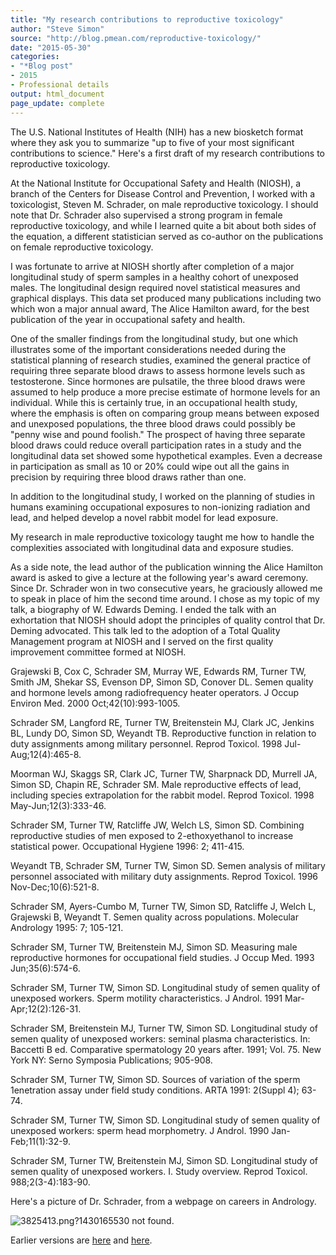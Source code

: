 ```yaml
---
title: "My research contributions to reproductive toxicology"
author: "Steve Simon"
source: "http://blog.pmean.com/reproductive-toxicology/"
date: "2015-05-30"
categories:
- "*Blog post"
- 2015
- Professional details
output: html_document
page_update: complete
---
```


The U.S. National Institutes of Health (NIH) has a new biosketch format where they ask you to summarize "up to five of your most significant contributions to science." Here's a first draft of my research contributions to reproductive toxicology.

<!---More--->

At the National Institute for Occupational Safety and Health (NIOSH), a branch of the Centers for Disease Control and Prevention, I worked with a toxicologist, Steven M. Schrader, on male reproductive toxicology. I should note that Dr. Schrader also supervised a strong program in female reproductive toxicology, and while I learned quite a bit about both sides of the equation, a different statistician served as co-author on the publications on female reproductive toxicology.

I was fortunate to arrive at NIOSH shortly after completion of a major longitudinal study of sperm samples in a healthy cohort of unexposed males. The longitudinal design required novel statistical measures and graphical displays. This data set produced many publications including two which won a major annual award, The Alice Hamilton award, for the best publication of the year in occupational safety and health.

One of the smaller findings from the longitudinal study, but one which illustrates some of the important considerations needed during the statistical planning of research studies, examined the general practice of requiring three separate blood draws to assess hormone levels such as testosterone. Since hormones are pulsatile, the three blood draws were assumed to help produce a more precise estimate of hormone levels for an individual. While this is certainly true, in an occupational health study, where the emphasis is often on comparing group means between exposed and unexposed populations, the three blood draws could possibly be "penny wise and pound foolish." The prospect of having three separate blood draws could reduce overall participation rates in a study and the longitudinal data set showed some hypothetical examples. Even a decrease in participation as small as 10 or 20% could wipe out all the gains in precision by requiring three blood draws rather than one.

In addition to the longitudinal study, I worked on the planning of studies in humans examining occupational exposures to non-ionizing radiation and lead, and helped develop a novel rabbit model for lead exposure.

My research in male reproductive toxicology taught me how to handle the complexities associated with longitudinal data and exposure studies.

As a side note, the lead author of the publication winning the Alice Hamilton award is asked to give a lecture at the following year's award ceremony. Since Dr. Schrader won in two consecutive years, he graciously allowed me to speak in place of him the second time around. I chose as my topic of my talk, a biography of W. Edwards Deming. I ended the talk with an exhortation that NIOSH should adopt the principles of quality control that Dr. Deming advocated. This talk led to the adoption of a Total Quality Management program at NIOSH and I served on the first quality improvement committee formed at NIOSH.

Grajewski B, Cox C, Schrader SM, Murray WE, Edwards RM, Turner TW, Smith JM, Shekar SS, Evenson DP, Simon SD, Conover DL. Semen quality and hormone levels among radiofrequency heater operators. J Occup Environ Med. 2000 Oct;42(10):993-1005.

Schrader SM, Langford RE, Turner TW, Breitenstein MJ, Clark JC, Jenkins BL, Lundy DO, Simon SD, Weyandt TB. Reproductive function in relation to duty assignments among military personnel. Reprod Toxicol. 1998 Jul-Aug;12(4):465-8.

Moorman WJ, Skaggs SR, Clark JC, Turner TW, Sharpnack DD, Murrell JA, Simon SD, Chapin RE, Schrader SM. Male reproductive effects of lead, including species extrapolation for the rabbit model. Reprod Toxicol. 1998 May-Jun;12(3):333-46.

Schrader SM, Turner TW, Ratcliffe JW, Welch LS, Simon SD. Combining reproductive studies of men exposed to 2-ethoxyethanol to increase statistical power. Occupational Hygiene 1996: 2; 411-415.

Weyandt TB, Schrader SM, Turner TW, Simon SD. Semen analysis of military personnel associated with military duty assignments. Reprod Toxicol. 1996 Nov-Dec;10(6):521-8.

Schrader SM, Ayers-Cumbo M, Turner TW, Simon SD, Ratcliffe J, Welch L, Grajewski B, Weyandt T. Semen quality across populations. Molecular Andrology 1995: 7; 105-121.

Schrader SM, Turner TW, Breitenstein MJ, Simon SD. Measuring male reproductive hormones for occupational field studies. J Occup Med. 1993 Jun;35(6):574-6.

Schrader SM, Turner TW, Simon SD. Longitudinal study of semen quality of unexposed workers. Sperm motility characteristics. J Androl. 1991 Mar-Apr;12(2):126-31.

Schrader SM, Breitenstein MJ, Turner TW, Simon SD. Longitudinal study of semen quality of unexposed workers: seminal plasma characteristics. In: Baccetti B ed. Comparative spermatology 20 years after. 1991; Vol. 75. New York NY: Serno Symposia Publications; 905-908.

Schrader SM, Turner TW, Simon SD. Sources of variation of the sperm 1enetration assay under field study conditions. ARTA 1991: 2(Suppl 4); 63-74.

Schrader SM, Turner TW, Simon SD. Longitudinal study of semen quality of unexposed workers: sperm head morphometry. J Androl. 1990 Jan-Feb;11(1):32-9.

Schrader SM, Turner TW, Breitenstein MJ, Simon SD. Longitudinal study of semen quality of unexposed workers. I. Study overview. Reprod Toxicol. 988;2(3-4):183-90.

Here's a picture of Dr. Schrader, from a webpage on careers in Andrology.

![3825413.png?1430165530 not found.](http://www.pmean.com/new-images/15/reproductive-toxicology01.png)


 
Earlier versions are [here][sim1] and [here][sim2].
 
[sim1]: http://blog.pmean.com/reproductive-toxicology/
[sim2]: http://new.pmean.com/reproductive-toxicology/
 

